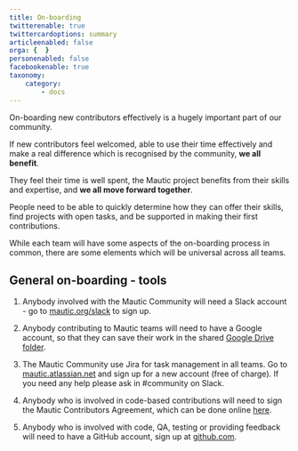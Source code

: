 ```yaml
---
title: On-boarding
twitterenable: true
twittercardoptions: summary
articleenabled: false
orga: {  }
personenabled: false
facebookenable: true
taxonomy:
    category:
        - docs
---
```


On-boarding new contributors effectively is a hugely important part of our community.  

If new contributors feel welcomed, able to use their time effectively and make a real difference which is recognised by the community, **we all benefit**. 

They feel their time is well spent, the Mautic project benefits from their skills and expertise, and **we all move forward together**.

People need to be able to quickly determine how they can offer their skills, find projects with open tasks, and be supported in making their first contributions.

While each team will have some aspects of the on-boarding process in common, there are some elements which will be universal across all teams.

## General on-boarding - tools

1. Anybody involved with the Mautic Community will need a Slack account - go to [mautic.org/slack][mautic-slack] to sign up.

2. Anybody contributing to Mautic teams will need to have a Google account, so that they can save their work in the shared [Google Drive folder][google-drive].

3. The Mautic Community use Jira for task management in all teams. Go to [mautic.atlassian.net][mautic-jira] and sign up for a new account (free of charge). If you need any help please ask in #community on Slack.

4. Anybody who is involved in code-based contributions will need to sign the Mautic Contributors Agreement, which can be done online [here][contributors-agreement].

5. Anybody who is involved with code, QA, testing or providing feedback will need to have a GitHub account, sign up at [github.com][github-signup].

[mautic-slack]: <https://mautic.org/slack>
[google-drive]: <https://drive.google.com/drive/folders/1OrwJXmDrrlWK3f9nxRuru0YjS7-W-1-e?usp=sharing>
[mautic-jira]: <https://mautic.atlassian.net>
[contributors-agreement]: <https://www.mautic.org/contributor-agreement/>
[github-signup]: <https://github.com/join>



